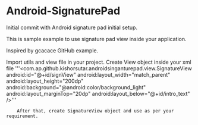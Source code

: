 # Android-SignaturePad
Initial commit with Android signature pad initial setup.

This is sample example to use signature pad view inside your application.

Inspired by gcacace GitHub example.

Import utils and view file in your project.
Create View object inside your xml file
'''<com.ap.github.kishorsutar.androidsinganturepad.view.SignatureView
        android:id="@+id/signView"
        android:layout_width="match_parent"
        android:layout_height="200dp"
        android:background="@android:color/background_light"
        android:layout_marginTop="20dp"
        android:layout_below="@+id/intro_text"
        />'''

        After that, create SignatureView object and use as per your requirement.


